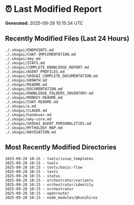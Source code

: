 # ⏰ Last Modified Report

**Generated:** 2025-09-28 10:15:34 UTC

## Recently Modified Files (Last 24 Hours)

```
./.skogai/ENDPOINTS.md
./.skogai/CHAT-IMPLEMENTATION.md
./.skogai/amy.md
./.skogai/STATS.md
./.skogai/COMPLETE_KNOWLEDGE_REPORT.md
./.skogai/AGENT_PROFILES.md
./.skogai/SKOGAI_COMPLETE_DOCUMENTATION.md
./.skogai/GROWTH.md
./.skogai/README.md
./.skogai/DOCUMENTATION.md
./.skogai/KNOWLEDGE_FOLDERS_INVENTORY.md
./.skogai/MONKEY-README.md
./.skogai/CHAT-README.md
./.skogai/a.md
./.skogai/CLAUDE.md
./.skogai/handover.md
./.skogai/amy-core.md
./.skogai/SKOGAI_AGENT_PERSONALITIES.md
./.skogai/MYTHOLOGY_MAP.md
./.skogai/NAVIGATION.md
```

## Most Recently Modified Directories

```
2025-09-28 10:15 - tools/issue_templates
2025-09-28 10:15 - tools
2025-09-28 10:15 - tests/basic-flow
2025-09-28 10:15 - tests
2025-09-28 10:15 - status
2025-09-28 10:15 - orchestrator/variants
2025-09-28 10:15 - orchestrator/identity
2025-09-28 10:15 - orchestrator
2025-09-28 10:15 - openrouter
2025-09-28 10:15 - node_modules/@kunihiros
```

